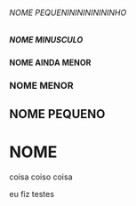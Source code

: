 ###### NOME PEQUENININININININHO
##### NOME MINUSCULO
#### NOME AINDA MENOR
### NOME MENOR
## NOME PEQUENO
# NOME
coisa coiso coisa

eu fiz testes
